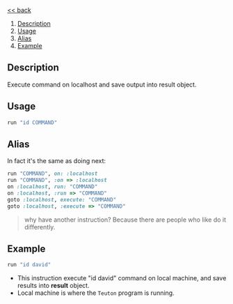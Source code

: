 [<< back](../README.md)

1. [Description](#description)
2. [Usage](#usage)
3. [Alias](#alias)
4. [Example](#example)

## Description

Execute command on localhost and save output into result object.

## Usage

```ruby
run "id COMMAND"
```

## Alias

In fact it's the same as doing next:

```ruby
run "COMMAND", on: :localhost
run "COMMAND", :on => :localhost
on :localhost, run: "COMMAND"
on :localhost, :run => "COMMAND"
goto :localhost, execute: "COMMAND"
goto :localhost, :execute => "COMMAND"
```

> why have another instruction? Because there are people who like do it differently.

## Example

```ruby
run "id david"
```

* This instruction execute "id david" command on local machine, and save results into **result** object.
* Local machine is where the `Teuton` program is running.
